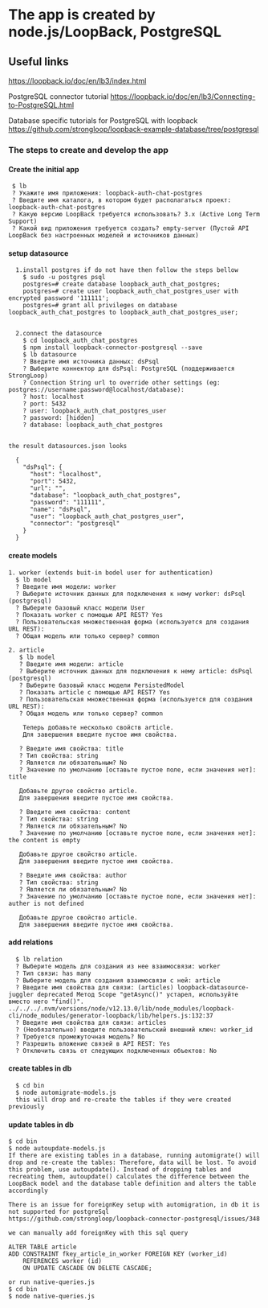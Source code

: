 # The app is created by node.js/LoopBack, PostgreSQL

## Useful links

https://loopback.io/doc/en/lb3/index.html

PostgreSQL connector tutorial https://loopback.io/doc/en/lb3/Connecting-to-PostgreSQL.html

Database specific tutorials for PostgreSQL with loopback https://github.com/strongloop/loopback-example-database/tree/postgresql

### The steps to create and develop the app
 &NewLine;
 #### Create the initial app

     $ lb
     ? Укажите имя приложения: loopback-auth-chat-postgres
     ? Введите имя каталога, в котором будет располагаться проект: loopback-auth-chat-postgres
     ? Какую версию LoopBack требуется использовать? 3.x (Active Long Term Support)
     ? Какой вид приложения требуется создать? empty-server (Пустой API LoopBack без настроенных моделей и источников данных)

 #### setup datasource

      1.install postgres if do not have then follow the steps bellow
        $ sudo -u postgres psql
        postgres=# create database loopback_auth_chat_postgres;
        postgres=# create user loopback_auth_chat_postgres_user with encrypted password '111111';
        postgres=# grant all privileges on database loopback_auth_chat_postgres to loopback_auth_chat_postgres_user;


      2.connect the datasource
        $ cd loopback_auth_chat_postgres
        $ npm install loopback-connector-postgresql --save
        $ lb datasource
        ? Введите имя источника данных: dsPsql
        ? Выберите коннектор для dsPsql: PostgreSQL (поддерживается StrongLoop)
        ? Connection String url to override other settings (eg: postgres://username:password@localhost/database):
        ? host: localhost
        ? port: 5432
        ? user: loopback_auth_chat_postgres_user
        ? password: [hidden]
        ? database: loopback_auth_chat_postgres


    the result datasources.json looks

      {
        "dsPsql": {
          "host": "localhost",
          "port": 5432,
          "url": "",
          "database": "loopback_auth_chat_postgres",
          "password": "111111",
          "name": "dsPsql",
          "user": "loopback_auth_chat_postgres_user",
          "connector": "postgresql"
        }
      }


 #### create models

    1. worker (extends buit-in bodel user for authentication)
      $ lb model
      ? Введите имя модели: worker
      ? Выберите источник данных для подключения к нему worker: dsPsql (postgresql)
      ? Выберите базовый класс модели User
      ? Показать worker с помощью API REST? Yes
      ? Пользовательская множественная форма (используется для создания URL REST):
      ? Общая модель или только сервер? common

    2. article
       $ lb model
       ? Введите имя модели: article
       ? Выберите источник данных для подключения к нему article: dsPsql (postgresql)
       ? Выберите базовый класс модели PersistedModel
       ? Показать article с помощью API REST? Yes
       ? Пользовательская множественная форма (используется для создания URL REST):
       ? Общая модель или только сервер? common

        Теперь добавьте несколько свойств article.
        Для завершения введите пустое имя свойства.

       ? Введите имя свойства: title
       ? Тип свойства: string
       ? Является ли обязательным? No
       ? Значение по умолчанию [оставьте пустое поле, если значения нет]: title

       Добавьте другое свойство article.
       Для завершения введите пустое имя свойства.

       ? Введите имя свойства: content
       ? Тип свойства: string
       ? Является ли обязательным? No
       ? Значение по умолчанию [оставьте пустое поле, если значения нет]: the content is empty

       Добавьте другое свойство article.
       Для завершения введите пустое имя свойства.

       ? Введите имя свойства: author
       ? Тип свойства: string
       ? Является ли обязательным? No
       ? Значение по умолчанию [оставьте пустое поле, если значения нет]: auther is not defined

       Добавьте другое свойство article.
       Для завершения введите пустое имя свойства.


  #### add relations

      $ lb relation
      ? Выберите модель для создания из нее взаимосвязи: worker
      ? Тип связи: has many
      ? Выберите модель для создания взаимосвязи с ней: article
      ? Введите имя свойства для связи: (articles) loopback-datasource-juggler deprecated Метод Scope "getAsync()" устарел, используйте вместо него "find()". ../../../.nvm/versions/node/v12.13.0/lib/node_modules/loopback-cli/node_modules/generator-loopback/lib/helpers.js:132:37
      ? Введите имя свойства для связи: articles
      ? (Необязательно) введите пользовательский внешний ключ: worker_id
      ? Требуется промежуточная модель? No
      ? Разрешить вложение связей в API REST: Yes
      ? Отключить связь от следующих подключенных объектов: No

 #### create tables in db

      $ cd bin
      $ node automigrate-models.js
      this will drop and re-create the tables if they were created previously

 #### update tables in db

    $ cd bin
    $ node autoupdate-models.js
    If there are existing tables in a database, running automigrate() will drop and re-create the tables: Therefore, data will be lost. To avoid this problem, use autoupdate(). Instead of dropping tables and recreating them, autoupdate() calculates the difference between the LoopBack model and the database table definition and alters the table accordingly

    There is an issue for foreignKey setup with automigration, in db it is not supported for postgreSql
    https://github.com/strongloop/loopback-connector-postgresql/issues/348

    we can manually add foreignKey with this sql query

    ALTER TABLE article
    ADD CONSTRAINT fkey_article_in_worker FOREIGN KEY (worker_id)
        REFERENCES worker (id)
        ON UPDATE CASCADE ON DELETE CASCADE;

    or run native-queries.js
    $ cd bin
    $ node native-queries.js
